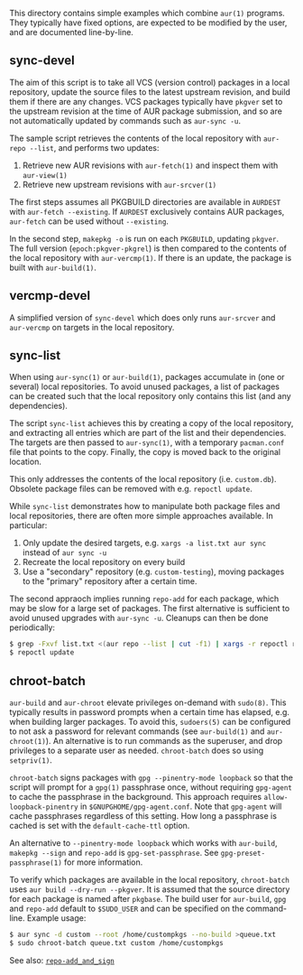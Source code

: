 This directory contains simple examples which combine `aur(1)`
programs. They typically have fixed options, are expected to be
modified by the user, and are documented line-by-line.

## sync-devel

The aim of this script is to take all VCS (version control) packages
in a local repository, update the source files to the latest upstream
revision, and build them if there are any changes. VCS packages
typically have `pkgver` set to the upstream revision at the time of
AUR package submission, and so are not automatically updated by
commands such as `aur-sync -u`.

The sample script retrieves the contents of the local repository with
`aur-repo --list`, and performs two updates:

1. Retrieve new AUR revisions with `aur-fetch(1)` and inspect them
   with `aur-view(1)`
2. Retrieve new upstream revisions with `aur-srcver(1)`

The first steps assumes all PKGBUILD directories are available in
`AURDEST` with `aur-fetch --existing`. If `AURDEST` exclusively
contains AUR packages, `aur-fetch` can be used without `--existing`.

In the second step, `makepkg -o` is run on each `PKGBUILD`, updating
`pkgver`.  The full version (`epoch:pkgver-pkgrel`) is then compared
to the contents of the local repository with `aur-vercmp(1)`. If there
is an update, the package is built with `aur-build(1)`.

## vercmp-devel

A simplified version of `sync-devel` which does only runs `aur-srcver`
and `aur-vercmp` on targets in the local repository.

## sync-list

When using `aur-sync(1)` or `aur-build(1)`, packages accumulate in
(one or several) local repositories. To avoid unused packages, a list
of packages can be created such that the local repository only
contains this list (and any dependencies).

The script `sync-list` achieves this by creating a copy of the local
repository, and extracting all entries which are part of the list and
their dependencies. The targets are then passed to `aur-sync(1)`, with
a temporary `pacman.conf` file that points to the copy.  Finally, the
copy is moved back to the original location.

This only addresses the contents of the local repository
(i.e. `custom.db`). Obsolete package files can be removed with
e.g. `repoctl update`.

While `sync-list` demonstrates how to manipulate both package files
and local repositories, there are often more simple approaches
available. In particular:

1. Only update the desired targets, e.g. `xargs -a list.txt aur sync`
   instead of `aur sync -u`
2. Recreate the local repository on every build
3. Use a "secondary" repository (e.g. `custom-testing`), moving
   packages to the "primary" repository after a certain time.

The second appraoch implies running `repo-add` for each package, which
may be slow for a large set of packages. The first alternative is
sufficient to avoid unused upgrades with `aur-sync -u`. Cleanups can
then be done periodically:

```bash
$ grep -Fxvf list.txt <(aur repo --list | cut -f1) | xargs -r repoctl rm
$ repoctl update
```

## chroot-batch

`aur-build` and `aur-chroot` elevate privileges on-demand with `sudo(8)`. This
typically results in password prompts when a certain time has elapsed, e.g. when
building larger packages. To avoid this, `sudoers(5)` can be configured to not
ask a password for relevant commands (see `aur-build(1)` and `aur-chroot(1)`).
An alternative is to run commands as the superuser, and drop privileges to a
separate user as needed. `chroot-batch` does so using `setpriv(1)`.

`chroot-batch` signs packages with `gpg --pinentry-mode loopback` so that the
script will prompt for a `gpg(1)` passphrase once, without requiring `gpg-agent`
to cache the passphrase in the background. This approach requires
`allow-loopback-pinentry` in `$GNUPGHOME/gpg-agent.conf`. Note that `gpg-agent`
will cache passphrases regardless of this setting. How long a passphrase is
cached is set with the `default-cache-ttl` option.

An alternative to `--pinentry-mode loopback` which works with `aur-build`,
`makepkg --sign` and `repo-add` is `gpg-set-passphrase`. See
`gpg-preset-passphrase(1)` for more information.

To verify which packages are available in the local repository, `chroot-batch`
uses `aur build --dry-run --pkgver`. It is assumed that the source directory for
each package is named after `pkgbase`. The build user for `aur-build`, `gpg` and
`repo-add` default to `$SUDO_USER` and can be specified on the
command-line. Example usage:

```bash
$ aur sync -d custom --root /home/custompkgs --no-build >queue.txt
$ sudo chroot-batch queue.txt custom /home/custompkgs
```

See also: [`repo-add_and_sign`](https://xyne.dev/projects/repo-add_and_sign/)
